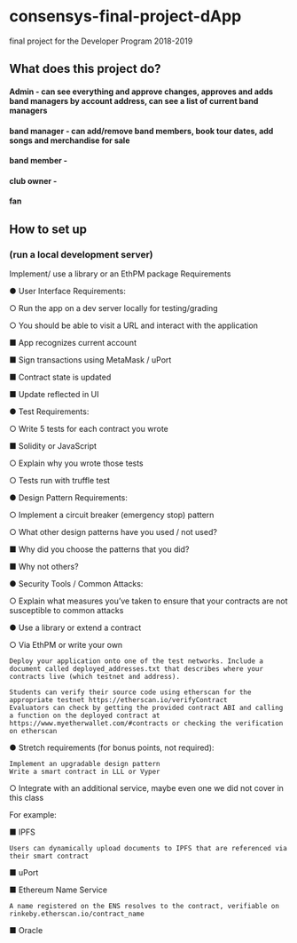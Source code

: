 # consensys-final-project-dApp
final project for the Developer Program 2018-2019
## What does this project do?

#### Admin - can see everything and approve changes, approves and adds band managers by account address, can see a list of current band managers
#### band manager - can add/remove band members, book tour dates, add songs and merchandise for sale
#### band member -
#### club owner -
#### fan

## How to set up
### (run a local development server)
Implement/ use a library or an EthPM package 
Requirements

●          User Interface Requirements:

○          Run the app on a dev server locally for testing/grading

○          You should be able to visit a URL and interact with the application

■          App recognizes current account

■          Sign transactions using MetaMask / uPort

■          Contract state is updated

■          Update reflected in UI

 

●          Test Requirements:

○          Write 5 tests for each contract you wrote

■          Solidity or JavaScript

○          Explain why you wrote those tests

○          Tests run with truffle test

 

●          Design Pattern Requirements:

○          Implement a circuit breaker (emergency stop) pattern

○          What other design patterns have you used / not used?

■          Why did you choose the patterns that you did?

■          Why not others?

 

●          Security Tools / Common Attacks:

○          Explain what measures you’ve taken to ensure that your contracts are not susceptible to common attacks

 

●          Use a library or extend a contract

○          Via EthPM or write your own

 

    Deploy your application onto one of the test networks. Include a document called deployed_addresses.txt that describes where your contracts live (which testnet and address).

    Students can verify their source code using etherscan for the appropriate testnet https://etherscan.io/verifyContract 
    Evaluators can check by getting the provided contract ABI and calling a function on the deployed contract at https://www.myetherwallet.com/#contracts or checking the verification on etherscan

●          Stretch requirements (for bonus points, not required):

    Implement an upgradable design pattern
    Write a smart contract in LLL or Vyper

○          Integrate with an additional service, maybe even one we did not cover in this class

For example:

■      IPFS

    Users can dynamically upload documents to IPFS that are referenced via their smart contract

■      uPort

■      Ethereum Name Service

    A name registered on the ENS resolves to the contract, verifiable on rinkeby.etherscan.io/contract_name

■      Oracle
